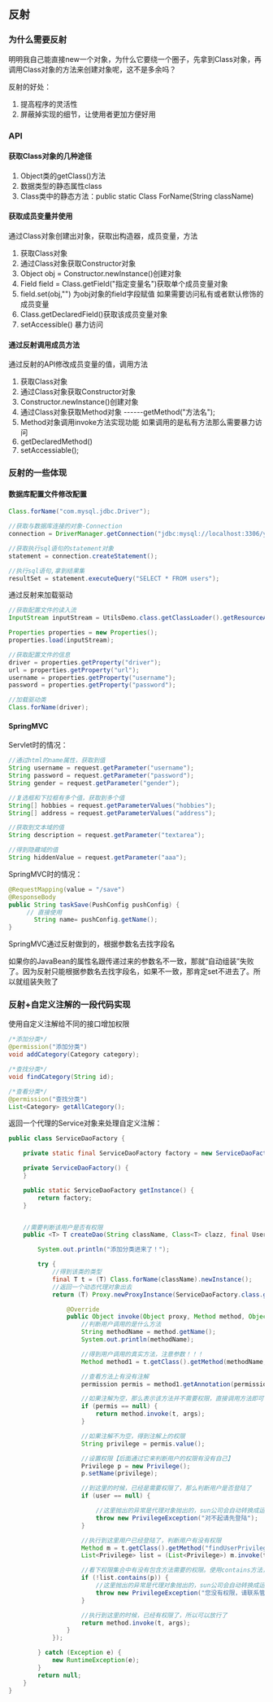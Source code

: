 ## 反射

### 为什么需要反射

明明我自己能直接new一个对象，为什么它要绕一个圈子，先拿到Class对象，再调用Class对象的方法来创建对象呢，这不是多余吗？

反射的好处：
1.  提高程序的灵活性
2.  屏蔽掉实现的细节，让使用者更加方便好用

### API

#### 获取Class对象的几种途径

1. Object类的getClass()方法
2. 数据类型的静态属性class
3. Class类中的静态方法：public static Class ForName(String className)

#### 获取成员变量并使用 

通过Class对象创建出对象，获取出构造器，成员变量，方法

1. 获取Class对象
2. 通过Class对象获取Constructor对象
3. Object obj = Constructor.newInstance()创建对象
4. Field field = Class.getField("指定变量名")获取单个成员变量对象
5. field.set(obj,"") 为obj对象的field字段赋值
如果需要访问私有或者默认修饰的成员变量
1. Class.getDeclaredField()获取该成员变量对象
2. setAccessible() 暴力访问 

#### 通过反射调用成员方法 

通过反射的API修改成员变量的值，调用方法

1. 获取Class对象
2. 通过Class对象获取Constructor对象
3. Constructor.newInstance()创建对象
4. 通过Class对象获取Method对象 ------getMethod("方法名");
5. Method对象调用invoke方法实现功能
如果调用的是私有方法那么需要暴力访问
1. getDeclaredMethod()
2. setAccessiable();   

### 反射的一些体现

#### 数据库配置文件修改配置
```java
Class.forName("com.mysql.jdbc.Driver");

//获取与数据库连接的对象-Connection
connection = DriverManager.getConnection("jdbc:mysql://localhost:3306/yks43", "root", "root");

//获取执行sql语句的statement对象
statement = connection.createStatement();

//执行sql语句,拿到结果集
resultSet = statement.executeQuery("SELECT * FROM users");
```
通过反射来加载驱动
```java
//获取配置文件的读入流
InputStream inputStream = UtilsDemo.class.getClassLoader().getResourceAsStream("db.properties");

Properties properties = new Properties();
properties.load(inputStream);

//获取配置文件的信息
driver = properties.getProperty("driver");
url = properties.getProperty("url");
username = properties.getProperty("username");
password = properties.getProperty("password");

//加载驱动类
Class.forName(driver);
```

#### SpringMVC
Servlet时的情况：
```java
//通过html的name属性，获取到值
String username = request.getParameter("username");
String password = request.getParameter("password");
String gender = request.getParameter("gender");

//复选框和下拉框有多个值，获取到多个值
String[] hobbies = request.getParameterValues("hobbies");
String[] address = request.getParameterValues("address");

//获取到文本域的值
String description = request.getParameter("textarea");

//得到隐藏域的值
String hiddenValue = request.getParameter("aaa");
```
SpringMVC时的情况：
``` java
@RequestMapping(value = "/save")
@ResponseBody
public String taskSave(PushConfig pushConfig) {
     // 直接使用  
       String name= pushConfig.getName();
}
```

SpringMVC通过反射做到的，根据参数名去找字段名

如果你的JavaBean的属性名跟传递过来的参数名不一致，那就“自动组装”失败了。因为反射只能根据参数名去找字段名，如果不一致，那肯定set不进去了。所以就组装失败了

### 反射+自定义注解的一段代码实现

使用自定义注解给不同的接口增加权限

```java
/*添加分类*/
@permission("添加分类")
void addCategory(Category category);

/*查找分类*/
void findCategory(String id);

/*查看分类*/ 
@permission("查找分类")
List<Category> getAllCategory();
```
返回一个代理的Service对象来处理自定义注解：
```java
public class ServiceDaoFactory {

    private static final ServiceDaoFactory factory = new ServiceDaoFactory();

    private ServiceDaoFactory() {
    }

    public static ServiceDaoFactory getInstance() {
        return factory;
    }


    //需要判断该用户是否有权限
    public <T> T createDao(String className, Class<T> clazz, final User user) {

        System.out.println("添加分类进来了！");

        try {
            //得到该类的类型
            final T t = (T) Class.forName(className).newInstance();
            //返回一个动态代理对象出去
            return (T) Proxy.newProxyInstance(ServiceDaoFactory.class.getClassLoader(), t.getClass().getInterfaces(), new InvocationHandler() {

                @Override
                public Object invoke(Object proxy, Method method, Object[] args) throws NoSuchMethodException, InvocationTargetException, IllegalAccessException, PrivilegeException {
                    //判断用户调用的是什么方法
                    String methodName = method.getName();
                    System.out.println(methodName);

                    //得到用户调用的真实方法，注意参数！！！
                    Method method1 = t.getClass().getMethod(methodName,method.getParameterTypes());

                    //查看方法上有没有注解
                    permission permis = method1.getAnnotation(permission.class);

                    //如果注解为空，那么表示该方法并不需要权限，直接调用方法即可
                    if (permis == null) {
                        return method.invoke(t, args);
                    }

                    //如果注解不为空，得到注解上的权限
                    String privilege = permis.value();

                    //设置权限【后面通过它来判断用户的权限有没有自己】
                    Privilege p = new Privilege();
                    p.setName(privilege);

                    //到这里的时候，已经是需要权限了，那么判断用户是否登陆了
                    if (user == null) {

                        //这里抛出的异常是代理对象抛出的，sun公司会自动转换成运行期异常抛出，于是在Servlet上我们根据getCause()来判断是不是该异常，从而做出相对应的提示。
                        throw new PrivilegeException("对不起请先登陆");
                    }

                    //执行到这里用户已经登陆了，判断用户有没有权限
                    Method m = t.getClass().getMethod("findUserPrivilege", String.class);
                    List<Privilege> list = (List<Privilege>) m.invoke(t, user.getId());

                    //看下权限集合中有没有包含方法需要的权限。使用contains方法，在Privilege对象中需要重写hashCode和equals()
                    if (!list.contains(p)) {
                        //这里抛出的异常是代理对象抛出的，sun公司会自动转换成运行期异常抛出，于是在Servlet上我们根据getCause()来判断是不是该异常，从而做出相对应的提示。
                        throw new PrivilegeException("您没有权限，请联系管理员！");
                    }

                    //执行到这里的时候，已经有权限了，所以可以放行了
                    return method.invoke(t, args);
                }
            });

        } catch (Exception e) {
            new RuntimeException(e);
        }
        return null;
    }
}
```